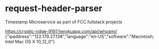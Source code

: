 # request-header-parser
Timestamp Microservice as part of FCC fullstack projects

https://cryptic-ridge-9197.herokuapp.com/api/whoami/
{"ipaddress":"122.179.27.138","language":"en-US","software":"Macintosh; Intel Mac OS X 10_12_0"}